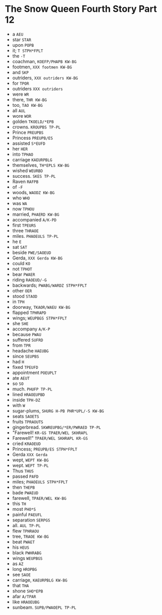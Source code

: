 # The Snow Queen Fourth Story Part 12

* a `AEU`
* star `STAR`
* upon `POPB`
* it; `T STPH*FPLT`
* the `-T`
* coachman, `KOEFP/PHAPB KW-BG`
* footmen, `XXX footmen KW-BG`
* and `SKP`
* outriders, `XXX outriders KW-BG`
* for `TPOR`
* outriders `XXX outriders`
* were `WR`
* there, `THR KW-BG`
* too, `TAO KW-BG`
* all `AUL`
* wore `WOR`
* golden `TKOELD/*EPB`
* crowns. `KROUPBS TP-PL`
* Prince `PREUPBS`
* Princess `PREUPB/ES`
* assisted `S*EUFD`
* her `HER`
* into `TPHAO`
* carriage `KAEURPBLG`
* themselves, `TH*EPLS KW-BG`
* wished `WEURBD`
* success. `SKES TP-PL`
* Raven `RAFPB`
* of `-F`
* woods, `WAODZ KW-BG`
* who `WHO`
* was `WA`
* now `TPHOU`
* married, `PHAERD KW-BG`
* accompanied `A/K-PD`
* first `TPEURS`
* three `THRAOE`
* miles. `PHAOEULS TP-PL`
* he `E`
* sat `SAT`
* beside `PWE/SAOEUD`
* Gerda, `XXX Gerda KW-BG`
* could `KO`
* not `TPHOT`
* bear `PWAER`
* riding `RAOEUD/-G`
* backwards; `PWABG/WARDZ STPH*FPLT`
* other `OER`
* stood `STAOD`
* in `TPH`
* doorway, `TKAOR/WAEU KW-BG`
* flapped `TPHRAPD`
* wings; `WEUPBGS STPH*FPLT`
* she `SHE`
* accompany `A/K-P`
* because `PWAU`
* suffered `SUFRD`
* from `TPR`
* headache `HAEUBG`
* since `SEUPBS`
* had `H`
* fixed `TPEUFD`
* appointment `POEUPLT`
* ate `AEUT`
* so `SO`
* much. `PHUFP TP-PL`
* lined `HRAOEUPBD`
* inside `TPH-DZ`
* with `W`
* sugar-plums, `SHURG H-PB PHR*UPL/-S KW-BG`
* seats `SAOETS`
* fruits `TPRAOUTS`
* gingerbread. `SKWREUPBG/*ER/PWRAED TP-PL`
* "Farewell! `KR-GS TPAER/WEL SKHRAPL`
* Farewell!" `TPAER/WEL SKHRAPL KR-GS`
* cried `KRAOEUD`
* Princess; `PREUPB/ES STPH*FPLT`
* Gerda `XXX Gerda`
* wept, `WEPT KW-BG`
* wept. `WEPT TP-PL`
* Thus `THUS`
* passed `PAFD`
* miles; `PHAOEULS STPH*FPLT`
* then `THEPB`
* bade `PWAEUD`
* farewell, `TPAER/WEL KW-BG`
* this `TH`
* most `PHO*S`
* painful `PAEUFL`
* separation `SERPGS`
* all. `AUL TP-PL`
* flew `TPHRAOU`
* tree, `TRAOE KW-BG`
* beat `PWAET`
* his `HEUS`
* black `PWHRABG`
* wings `WEUPBGS`
* as `AZ`
* long `HROPBG`
* see `SAOE`
* carriage, `KAEURPBLG KW-BG`
* that `THA`
* shone `SHO*EPB`
* afar `A/TPAR`
* like `HRAOEUBG`
* sunbeam. `SUPB/PWAOEPL TP-PL`
